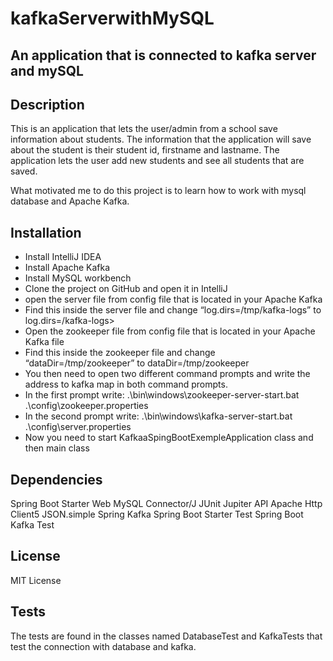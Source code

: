 # kafkaServerwithMySQL
## An application that is connected to kafka server and mySQL

## Description
This is an application that lets the user/admin from a school save information about students. The information that the application will save about the student is their student id, firstname and lastname. The application lets the user add new students and see all students that are saved.

What motivated me to do this project is to learn how to work with mysql database and Apache Kafka.


## Installation
- Install IntelliJ IDEA
- Install Apache Kafka
- Install MySQL workbench
- Clone the project on GitHub and open it in IntelliJ
- open the server file from config file that is located in your Apache Kafka
- Find this inside the server file and change “log.dirs=/tmp/kafka-logs” to
log.dirs=<the address to kafka map>/kafka-logs>
- Open the zookeeper file from config file that is located in your Apache Kafka file
- Find this inside the zookeeper file and change “dataDir=/tmp/zookeeper” to dataDir=<the address to kafka map>/tmp/zookeeper
- You then need to open two different command prompts and write the address to kafka map in both command prompts.
- In the first prompt write: .\bin\windows\zookeeper-server-start.bat .\config\zookeeper.properties
- In the second prompt write:  .\bin\windows\kafka-server-start.bat .\config\server.properties
- Now you need to start KafkaaSpingBootExempleApplication class and then main class


## Dependencies
Spring Boot Starter Web
MySQL Connector/J
JUnit Jupiter API
Apache Http Client5
JSON.simple
Spring Kafka
Spring Boot Starter Test
Spring Boot Kafka Test

## License
MIT License

## Tests
The tests are found in the classes named DatabaseTest and KafkaTests that test the connection with database and kafka.
